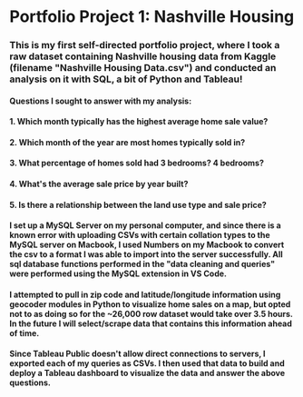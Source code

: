 # Portfolio Project 1: Nashville Housing
### This is my first self-directed portfolio project, where I took a raw dataset containing Nashville housing data from Kaggle (filename "Nashville Housing Data.csv") and conducted an analysis on it with SQL, a bit of Python and Tableau!
#### Questions I sought to answer with my analysis:
#### 1. Which month typically has the highest average home sale value?
#### 2. Which month of the year are most homes typically sold in?
#### 3. What percentage of homes sold had 3 bedrooms? 4 bedrooms?
#### 4. What's the average sale price by year built?
#### 5. Is there a relationship between the land use type and sale price?
#### I set up a MySQL Server on my personal computer, and since there is a known error with uploading CSVs with certain collation types to the MySQL server on Macbook, I used Numbers on my Macbook to convert the csv to a format I was able to import into the server successfully. All sql database functions performed in the "data cleaning and queries" were performed using the MySQL extension in VS Code.
#### I attempted to pull in zip code and latitude/longitude information using geocoder modules in Python to visualize home sales on a map, but opted not to as doing so for the ~26,000 row dataset would take over 3.5 hours. In the future I will select/scrape data that contains this information ahead of time.
#### Since Tableau Public doesn't allow direct connections to servers, I exported each of my queries as CSVs. I then used that data to build and deploy a Tableau dashboard to visualize the data and answer the above questions.

